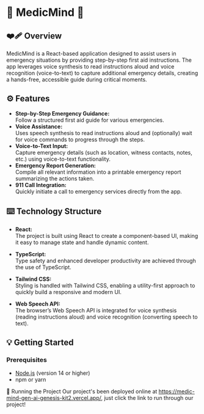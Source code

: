 # 🧠 MedicMind 🧠

## ❤️‍🩹 Overview

MedicMind is a React-based application designed to assist users in emergency situations by providing step-by-step first aid instructions. The app leverages voice synthesis to read instructions aloud and voice recognition (voice-to-text) to capture additional emergency details, creating a hands-free, accessible guide during critical moments.

## ⚙️ Features

- **Step-by-Step Emergency Guidance:**  
  Follow a structured first aid guide for various emergencies.
- **Voice Assistance:**  
  Uses speech synthesis to read instructions aloud and (optionally) wait for voice commands to progress through the steps.
- **Voice-to-Text Input:**  
  Capture emergency details (such as location, witness contacts, notes, etc.) using voice-to-text functionality.
- **Emergency Report Generation:**  
  Compile all relevant information into a printable emergency report summarizing the actions taken.
- **911 Call Integration:**  
  Quickly initiate a call to emergency services directly from the app.

## ⌨️ Technology Structure

- **React:**  
  The project is built using React to create a component-based UI, making it easy to manage state and handle dynamic content.

- **TypeScript:**  
  Type safety and enhanced developer productivity are achieved through the use of TypeScript.

- **Tailwind CSS:**  
  Styling is handled with Tailwind CSS, enabling a utility-first approach to quickly build a responsive and modern UI.

- **Web Speech API:**  
  The browser’s Web Speech API is integrated for voice synthesis (reading instructions aloud) and voice recognition (converting speech to text).

## 💡 Getting Started

### Prerequisites

- [Node.js](https://nodejs.org/) (version 14 or higher)
- npm or yarn

🚀 Running the Project
Our project's been deployed online at https://medic-mind-gen-ai-genesis-kit2.vercel.app/, just click the link to run through our project!
